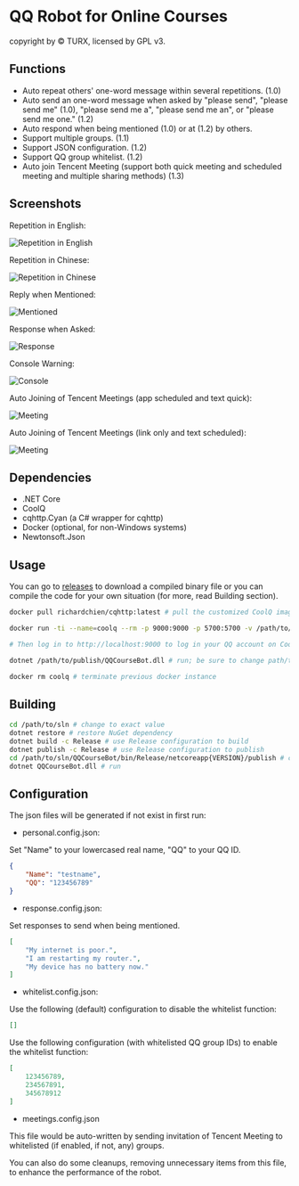 # QQ Robot for Online Courses

copyright by &copy; TURX, licensed by GPL v3.

## Functions

- Auto repeat others' one-word message within several repetitions. (1.0)
- Auto send an one-word message when asked by "please send", "please send me" (1.0), "please send me a", "please send me an", or "please send me one." (1.2)
- Auto respond when being mentioned (1.0) or at (1.2) by others.
- Support multiple groups. (1.1)
- Support JSON configuration. (1.2)
- Support QQ group whitelist. (1.2)
- Auto join Tencent Meeting (support both quick meeting and scheduled meeting and multiple sharing methods) (1.3)

## Screenshots

Repetition in English:

![Repetition in English](img/1.png)

Repetition in Chinese:

![Repetition in Chinese](img/2.png)

Reply when Mentioned:

![Mentioned](img/3.png)

Response when Asked:

![Response](img/4.png)

Console Warning:

![Console](img/5.png)

Auto Joining of Tencent Meetings (app scheduled and text quick):

![Meeting](img/6.png)

Auto Joining of Tencent Meetings (link only and text scheduled):

![Meeting](img/7.png)

## Dependencies

- .NET Core
- CoolQ
- cqhttp.Cyan (a C# wrapper for cqhttp)
- Docker (optional, for non-Windows systems)
- Newtonsoft.Json

## Usage

You can go to [releases](https://github.com/TURX/QQCourseBot/releases) to download a compiled binary file or you can compile the code for your own situation (for more, read Building section).

```sh
docker pull richardchien/cqhttp:latest # pull the customized CoolQ image to local

docker run -ti --name=coolq --rm -p 9000:9000 -p 5700:5700 -v /path/to/coolq/data:/home/user/coolq -e VNC_PASSWD={PASSWD} -e CQHTTP_POST_URL=http://host.docker.internal:8080 -e CQHTTP_SERVE_DATA_FILES=yes richardchien/cqhttp:latest # run a new customized CoolQ instance; be sure to change path/to/coolq and {PASSWD} to exact values

# Then log in to http://localhost:9000 to log in your QQ account on CoolQ

dotnet /path/to/publish/QQCourseBot.dll # run; be sure to change path/to/publish to exact value

docker rm coolq # terminate previous docker instance
```

## Building

```sh
cd /path/to/sln # change to exact value
dotnet restore # restore NuGet dependency
dotnet build -c Release # use Release configuration to build
dotnet publish -c Release # use Release configuration to publish
cd /path/to/sln/QQCourseBot/bin/Release/netcoreapp{VERSION}/publish # change to exact values
dotnet QQCourseBot.dll # run
```

## Configuration

The json files will be generated if not exist in first run:

- personal.config.json:

Set "Name" to your lowercased real name, "QQ" to your QQ ID.

```json
{
    "Name": "testname",
    "QQ": "123456789"
}
```

- response.config.json:

Set responses to send when being mentioned.

```json
[
    "My internet is poor.",
    "I am restarting my router.",
    "My device has no battery now."
]
```

- whitelist.config.json:

Use the following (default) configuration to disable the whitelist function:

```json
[]
```

Use the following configuration (with whitelisted QQ group IDs) to enable the whitelist function:

```json
[
    123456789,
    234567891,
    345678912
]
```

- meetings.config.json

This file would be auto-written by sending invitation of Tencent Meeting to whitelisted (if enabled, if not, any) groups.

You can also do some cleanups, removing unnecessary items from this file, to enhance the performance of the robot.
